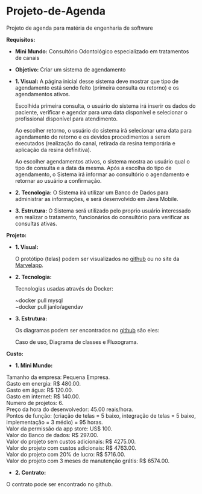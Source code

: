 # Projeto-de-Agenda
Projeto de agenda para matéria de engenharia de software

**Requisitos:**

- **Mini Mundo:** Consultório Odontológico especializado em tratamentos de canais

- **Objetivo:** Criar um sistema de agendamento

- **1. Visual:** A página inicial desse sistema deve mostrar que tipo de agendamento está sendo feito (primeira consulta ou retorno) e os agendamentos ativos.

  Escolhida primeira consulta, o usuário do sistema irá inserir os dados do paciente, verificar e agendar para uma data disponível e selecionar o profissional disponível para atendimento.

  Ao escolher retorno, o usuário do sistema irá selecionar uma data para agendamento do retorno e os devidos procedimentos a serem executados (realização do canal, retirada da resina temporária e aplicação da resina definitiva).

  Ao escolher agendamentos ativos, o sistema mostra ao usuário qual o tipo de consulta e a data da mesma.
Após a escolha do tipo de agendamento, o Sistema irá informar ao consultório o agendamento e retornar ao usuário a confirmação.

- **2. Tecnologia:** O Sistema irá utilizar um Banco de Dados para administrar as informações, e será desenvolvido em Java Mobile.

- **3. Estrutura:** O Sistema será utilizado pelo proprio usuário interessado em realizar o tratamento, funcionários do consultório para verificar as consultas ativas.

**Projeto:**

- **1. Visual:** 
  
  O protótipo (telas) podem ser visualizados no <a href="https://github.com/oiesc/Projeto-de-Agenda/tree/master/telas">github</a> ou no site da <a href="https://marvelapp.com/4gjac15/screen/62174744" target="_blank">Marvelapp</a>.

- **2. Tecnologia:**

  Tecnologias usadas através do Docker:

  ~docker pull mysql<br>
  ~docker pull janlo/agendav

- **3. Estrutura:**

  Os diagramas podem ser encontrados no <a href="https://github.com/oiesc/Projeto-de-Agenda/tree/master/diagramas">github</a> são eles:

  Caso de uso, Diagrama de classes e Fluxograma.

**Custo:**

- **1. Mini Mundo:** 

 Tamanho da empresa: Pequena Empresa.  
 Gasto em energia: R$ 480.00.  
 Gasto em água: R$ 120.00.  
 Gasto em internet: R$ 140.00.  
 Numero de projetos: 6.  
 Preço da hora do desenvolvedor: 45.00 reais/hora.  
 Pontos de função: (criação de telas = 5 baixo, integração de telas = 5 baixo, implementação = 3 médio) = 95 horas.   
 Valor da permissão da app store: US$ 100.  
 Valor do Banco de dados: R$ 297.00.  
 Valor do projeto sem custos adicionais: R$ 4275.00.  
 Valor do projeto com custos adicionais: R$ 4763.00.  
 Valor do projeto com 20% de lucro: R$ 5716.00.  
 Valor do projeto com 3 meses de manutenção grátis: R$ 6574.00.  

- **2. Contrato:** 

 O contrato pode ser encontrado no github.
